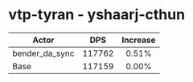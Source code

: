 # vtp-tyran - yshaarj-cthun
| Actor | DPS | Increase |
|---|:---:|:---:|
|bender_da_sync|117762|0.51%|
|Base|117159|0.00%|

